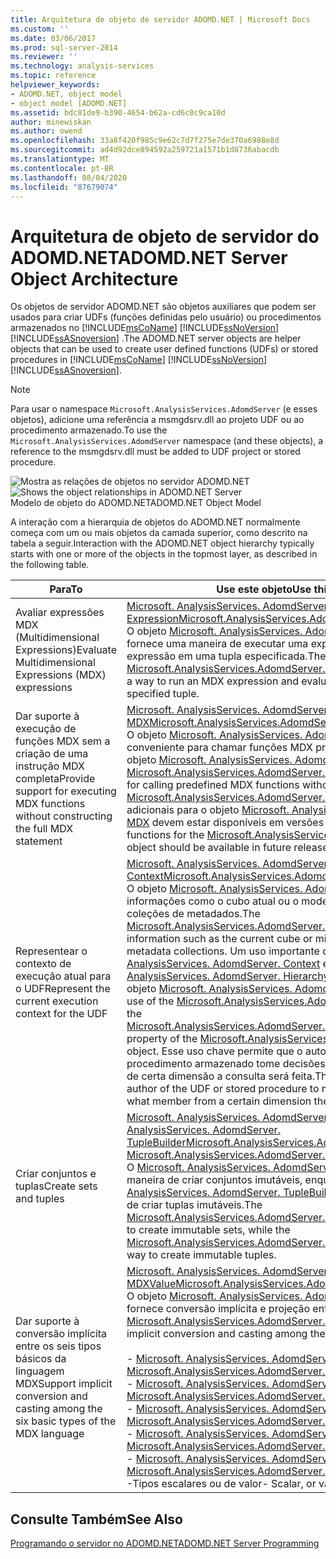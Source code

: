 ```yaml
---
title: Arquitetura de objeto de servidor ADOMD.NET | Microsoft Docs
ms.custom: ''
ms.date: 03/06/2017
ms.prod: sql-server-2014
ms.reviewer: ''
ms.technology: analysis-services
ms.topic: reference
helpviewer_keywords:
- ADOMD.NET, object model
- object model [ADOMD.NET]
ms.assetid: bdc81de9-b390-4654-b62a-cd6c0c9ca10d
author: minewiskan
ms.author: owend
ms.openlocfilehash: 33a8f420f985c9e62c7d7f275e7de370a6988e8d
ms.sourcegitcommit: ad4d92dce894592a259721a1571b1d8736abacdb
ms.translationtype: MT
ms.contentlocale: pt-BR
ms.lasthandoff: 08/04/2020
ms.locfileid: "87679074"
---
```

# <a name="adomdnet-server-object-architecture"></a><span data-ttu-id="1c879-102">Arquitetura de objeto de servidor do ADOMD.NET</span><span class="sxs-lookup"><span data-stu-id="1c879-102">ADOMD.NET Server Object Architecture</span></span>
  <span data-ttu-id="1c879-103">Os objetos de servidor ADOMD.NET são objetos auxiliares que podem ser usados para criar UDFs (funções definidas pelo usuário) ou procedimentos armazenados no [!INCLUDE[msCoName](../../includes/msconame-md.md)] [!INCLUDE[ssNoVersion](../../includes/ssnoversion-md.md)] [!INCLUDE[ssASnoversion](../../includes/ssasnoversion-md.md)] .</span><span class="sxs-lookup"><span data-stu-id="1c879-103">The ADOMD.NET server objects are helper objects that can be used to create user defined functions (UDFs) or stored procedures in [!INCLUDE[msCoName](../../includes/msconame-md.md)] [!INCLUDE[ssNoVersion](../../includes/ssnoversion-md.md)] [!INCLUDE[ssASnoversion](../../includes/ssasnoversion-md.md)].</span></span>  
  
> [!NOTE]  
>  <span data-ttu-id="1c879-104">Para usar o namespace `Microsoft.AnalysisServices.AdomdServer` (e esses objetos), adicione uma referência a msmgdsrv.dll ao projeto UDF ou ao procedimento armazenado.</span><span class="sxs-lookup"><span data-stu-id="1c879-104">To use the `Microsoft.AnalysisServices.AdomdServer` namespace (and these objects), a reference to the msmgdsrv.dll must be added to UDF project or stored procedure.</span></span>  
  
 <span data-ttu-id="1c879-105">![Mostra as relações de objetos no servidor ADOMD.NET](../../analysis-services/dev-guide/media/adomdnetserverobjectmodel.gif "Mostra as relações de objetos no servidor ADOMD.NET")</span><span class="sxs-lookup"><span data-stu-id="1c879-105">![Shows the object relationships in ADOMD.NET Server](../../analysis-services/dev-guide/media/adomdnetserverobjectmodel.gif "Shows the object relationships in ADOMD.NET Server")</span></span>  
<span data-ttu-id="1c879-106">Modelo de objeto do ADOMD.NET</span><span class="sxs-lookup"><span data-stu-id="1c879-106">ADOMD.NET Object Model</span></span>  
  
 <span data-ttu-id="1c879-107">A interação com a hierarquia de objetos do ADOMD.NET normalmente começa com um ou mais objetos da camada superior, como descrito na tabela a seguir.</span><span class="sxs-lookup"><span data-stu-id="1c879-107">Interaction with the ADOMD.NET object hierarchy typically starts with one or more of the objects in the topmost layer, as described in the following table.</span></span>  
  
|<span data-ttu-id="1c879-108">Para</span><span class="sxs-lookup"><span data-stu-id="1c879-108">To</span></span>|<span data-ttu-id="1c879-109">Use este objeto</span><span class="sxs-lookup"><span data-stu-id="1c879-109">Use this object</span></span>|  
|--------|---------------------|  
|<span data-ttu-id="1c879-110">Avaliar expressões MDX (Multidimensional Expressions)</span><span class="sxs-lookup"><span data-stu-id="1c879-110">Evaluate Multidimensional Expressions (MDX) expressions</span></span>|<span data-ttu-id="1c879-111">[Microsoft. AnalysisServices. AdomdServer. Expression](/previous-versions/sql/sql-server-2014/ms143609(v=sql.120))</span><span class="sxs-lookup"><span data-stu-id="1c879-111">[Microsoft.AnalysisServices.AdomdServer.Expression](/previous-versions/sql/sql-server-2014/ms143609(v=sql.120))</span></span><br /> <span data-ttu-id="1c879-112">O objeto [Microsoft. AnalysisServices. AdomdServer. Expression](/previous-versions/sql/sql-server-2014/ms143609(v=sql.120)) fornece uma maneira de executar uma expressão MDX e avaliar essa expressão em uma tupla especificada.</span><span class="sxs-lookup"><span data-stu-id="1c879-112">The [Microsoft.AnalysisServices.AdomdServer.Expression](/previous-versions/sql/sql-server-2014/ms143609(v=sql.120)) object provides a way to run an MDX expression and evaluate that expression under a specified tuple.</span></span>|  
|<span data-ttu-id="1c879-113">Dar suporte à execução de funções MDX sem a criação de uma instrução MDX completa</span><span class="sxs-lookup"><span data-stu-id="1c879-113">Provide support for executing MDX functions without constructing the full MDX statement</span></span>|<span data-ttu-id="1c879-114">[Microsoft. AnalysisServices. AdomdServer. MDX](/previous-versions/sql/sql-server-2014/ms143616(v=sql.120))</span><span class="sxs-lookup"><span data-stu-id="1c879-114">[Microsoft.AnalysisServices.AdomdServer.MDX](/previous-versions/sql/sql-server-2014/ms143616(v=sql.120))</span></span><br /> <span data-ttu-id="1c879-115">O objeto [Microsoft. AnalysisServices. AdomdServer. MDX](/previous-versions/sql/sql-server-2014/ms143616(v=sql.120)) é conveniente para chamar funções MDX predefinidas sem usar o objeto [Microsoft. AnalysisServices. AdomdServer. Expression](/previous-versions/sql/sql-server-2014/ms143609(v=sql.120)) .</span><span class="sxs-lookup"><span data-stu-id="1c879-115">The [Microsoft.AnalysisServices.AdomdServer.MDX](/previous-versions/sql/sql-server-2014/ms143616(v=sql.120)) object is convenient for calling predefined MDX functions without using the [Microsoft.AnalysisServices.AdomdServer.Expression](/previous-versions/sql/sql-server-2014/ms143609(v=sql.120)) object.</span></span> <span data-ttu-id="1c879-116">Funções adicionais para o objeto [Microsoft. AnalysisServices. AdomdServer. MDX](/previous-versions/sql/sql-server-2014/ms143616(v=sql.120)) devem estar disponíveis em versões futuras.</span><span class="sxs-lookup"><span data-stu-id="1c879-116">Additional functions for the [Microsoft.AnalysisServices.AdomdServer.MDX](/previous-versions/sql/sql-server-2014/ms143616(v=sql.120)) object should be available in future releases.</span></span>|  
|<span data-ttu-id="1c879-117">Representear o contexto de execução atual para o UDF</span><span class="sxs-lookup"><span data-stu-id="1c879-117">Represent the current execution context for the UDF</span></span>|<span data-ttu-id="1c879-118">[Microsoft. AnalysisServices. AdomdServer. Context](/previous-versions/sql/sql-server-2014/ms143353(v=sql.120))</span><span class="sxs-lookup"><span data-stu-id="1c879-118">[Microsoft.AnalysisServices.AdomdServer.Context](/previous-versions/sql/sql-server-2014/ms143353(v=sql.120))</span></span><br /> <span data-ttu-id="1c879-119">O objeto [Microsoft. AnalysisServices. AdomdServer. Context](/previous-versions/sql/sql-server-2014/ms143353(v=sql.120)) expõe informações como o cubo atual ou o modelo de mineração e várias coleções de metadados.</span><span class="sxs-lookup"><span data-stu-id="1c879-119">The [Microsoft.AnalysisServices.AdomdServer.Context](/previous-versions/sql/sql-server-2014/ms143353(v=sql.120)) object exposes information such as the current cube or mining model and various metadata collections.</span></span> <span data-ttu-id="1c879-120">Um uso importante do objeto [Microsoft. AnalysisServices. AdomdServer. Context](/previous-versions/sql/sql-server-2014/ms143353(v=sql.120)) é a propriedade [Microsoft. AnalysisServices. AdomdServer. Hierarchy. CurrentMember \*](/previous-versions/sql/sql-server-2014/ms137044(v=sql.120)) do objeto [Microsoft. AnalysisServices. AdomdServer. Hierarchy](/previous-versions/sql/sql-server-2014/ms143578(v=sql.120)) .</span><span class="sxs-lookup"><span data-stu-id="1c879-120">One key use of the [Microsoft.AnalysisServices.AdomdServer.Context](/previous-versions/sql/sql-server-2014/ms143353(v=sql.120)) object is the [Microsoft.AnalysisServices.AdomdServer.Hierarchy.CurrentMember\*](/previous-versions/sql/sql-server-2014/ms137044(v=sql.120)) property of the [Microsoft.AnalysisServices.AdomdServer.Hierarchy](/previous-versions/sql/sql-server-2014/ms143578(v=sql.120)) object.</span></span> <span data-ttu-id="1c879-121">Esse uso chave permite que o autor do UDF ou do procedimento armazenado tome decisões baseado em qual membro de certa dimensão a consulta será feita.</span><span class="sxs-lookup"><span data-stu-id="1c879-121">This key usage enables the author of the UDF or stored procedure to make decisions based on what member from a certain dimension the query is on.</span></span>|  
|<span data-ttu-id="1c879-122">Criar conjuntos e tuplas</span><span class="sxs-lookup"><span data-stu-id="1c879-122">Create sets and tuples</span></span>|<span data-ttu-id="1c879-123">[Microsoft. AnalysisServices. AdomdServer. Setbuildr](/previous-versions/sql/sql-server-2014/ms144510(v=sql.120)), [Microsoft. AnalysisServices. AdomdServer. TupleBuilder](/previous-versions/sql/sql-server-2014/ms145407(v=sql.120))</span><span class="sxs-lookup"><span data-stu-id="1c879-123">[Microsoft.AnalysisServices.AdomdServer.SetBuilder](/previous-versions/sql/sql-server-2014/ms144510(v=sql.120)), [Microsoft.AnalysisServices.AdomdServer.TupleBuilder](/previous-versions/sql/sql-server-2014/ms145407(v=sql.120))</span></span><br /> <span data-ttu-id="1c879-124">O [Microsoft. AnalysisServices. AdomdServer. Setbuildr](/previous-versions/sql/sql-server-2014/ms144510(v=sql.120)) fornece uma maneira de criar conjuntos imutáveis, enquanto o [Microsoft. AnalysisServices. AdomdServer. TupleBuilder](/previous-versions/sql/sql-server-2014/ms145407(v=sql.120)) fornece uma maneira de criar tuplas imutáveis.</span><span class="sxs-lookup"><span data-stu-id="1c879-124">The [Microsoft.AnalysisServices.AdomdServer.SetBuilder](/previous-versions/sql/sql-server-2014/ms144510(v=sql.120)) provides a way to create immutable sets, while the [Microsoft.AnalysisServices.AdomdServer.TupleBuilder](/previous-versions/sql/sql-server-2014/ms145407(v=sql.120)) provides a way to create immutable tuples.</span></span>|  
|<span data-ttu-id="1c879-125">Dar suporte à conversão implícita entre os seis tipos básicos da linguagem MDX</span><span class="sxs-lookup"><span data-stu-id="1c879-125">Support implicit conversion and casting among the six basic types of the MDX language</span></span>|<span data-ttu-id="1c879-126">[Microsoft. AnalysisServices. AdomdServer. MDXValue](/previous-versions/sql/sql-server-2014/ms143573(v=sql.120))</span><span class="sxs-lookup"><span data-stu-id="1c879-126">[Microsoft.AnalysisServices.AdomdServer.MDXValue](/previous-versions/sql/sql-server-2014/ms143573(v=sql.120))</span></span><br /> <span data-ttu-id="1c879-127">O objeto [Microsoft. AnalysisServices. AdomdServer. MDXValue](/previous-versions/sql/sql-server-2014/ms143573(v=sql.120)) fornece conversão implícita e projeção entre os seguintes tipos:</span><span class="sxs-lookup"><span data-stu-id="1c879-127">The [Microsoft.AnalysisServices.AdomdServer.MDXValue](/previous-versions/sql/sql-server-2014/ms143573(v=sql.120)) object provides implicit conversion and casting among the following types:</span></span><br /><br /> <span data-ttu-id="1c879-128">-   [Microsoft. AnalysisServices. AdomdServer. Hierarchy](/previous-versions/sql/sql-server-2014/ms143578(v=sql.120))</span><span class="sxs-lookup"><span data-stu-id="1c879-128">-   [Microsoft.AnalysisServices.AdomdServer.Hierarchy](/previous-versions/sql/sql-server-2014/ms143578(v=sql.120))</span></span><br /><span data-ttu-id="1c879-129">-   [Microsoft. AnalysisServices. AdomdServer. Level](/previous-versions/sql/sql-server-2014/ms143581(v=sql.120))</span><span class="sxs-lookup"><span data-stu-id="1c879-129">-   [Microsoft.AnalysisServices.AdomdServer.Level](/previous-versions/sql/sql-server-2014/ms143581(v=sql.120))</span></span><br /><span data-ttu-id="1c879-130">-   [Microsoft. AnalysisServices. AdomdServer. member](/previous-versions/sql/sql-server-2014/ms143820(v=sql.120))</span><span class="sxs-lookup"><span data-stu-id="1c879-130">-   [Microsoft.AnalysisServices.AdomdServer.Member](/previous-versions/sql/sql-server-2014/ms143820(v=sql.120))</span></span><br /><span data-ttu-id="1c879-131">-   [Microsoft. AnalysisServices. AdomdServer. tupla](/previous-versions/sql/sql-server-2014/ms145330(v=sql.120))</span><span class="sxs-lookup"><span data-stu-id="1c879-131">-   [Microsoft.AnalysisServices.AdomdServer.Tuple](/previous-versions/sql/sql-server-2014/ms145330(v=sql.120))</span></span><br /><span data-ttu-id="1c879-132">-   [Microsoft. AnalysisServices. AdomdServer. Set](/previous-versions/sql/sql-server-2014/ms144530(v=sql.120))</span><span class="sxs-lookup"><span data-stu-id="1c879-132">-   [Microsoft.AnalysisServices.AdomdServer.Set](/previous-versions/sql/sql-server-2014/ms144530(v=sql.120))</span></span><br /><span data-ttu-id="1c879-133">-Tipos escalares ou de valor</span><span class="sxs-lookup"><span data-stu-id="1c879-133">-   Scalar, or value types</span></span>|  
  
## <a name="see-also"></a><span data-ttu-id="1c879-134">Consulte Também</span><span class="sxs-lookup"><span data-stu-id="1c879-134">See Also</span></span>  
 [<span data-ttu-id="1c879-135">Programando o servidor no ADOMD.NET</span><span class="sxs-lookup"><span data-stu-id="1c879-135">ADOMD.NET Server Programming</span></span>](https://docs.microsoft.com/bi-reference/adomd/multidimensional-models-adomd-net-server/adomd-net-server-programming)  
  
  
